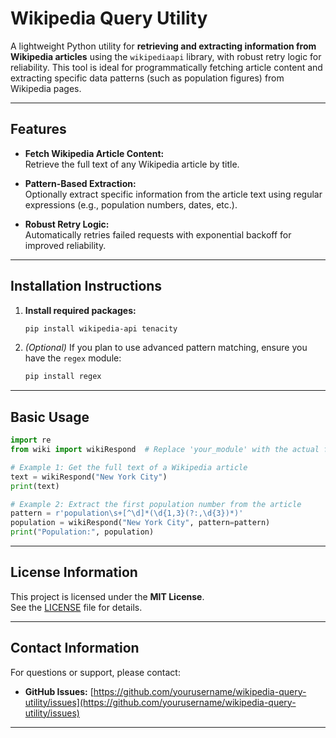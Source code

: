 # Wikipedia Query Utility

A lightweight Python utility for **retrieving and extracting information from Wikipedia articles** using the `wikipediaapi` library, with robust retry logic for reliability. This tool is ideal for programmatically fetching article content and extracting specific data patterns (such as population figures) from Wikipedia pages.

---

## Features

- **Fetch Wikipedia Article Content:**  
  Retrieve the full text of any Wikipedia article by title.

- **Pattern-Based Extraction:**  
  Optionally extract specific information from the article text using regular expressions (e.g., population numbers, dates, etc.).

- **Robust Retry Logic:**  
  Automatically retries failed requests with exponential backoff for improved reliability.

---

## Installation Instructions

1. **Install required packages:**
   ```bash
   pip install wikipedia-api tenacity
   ```

2. *(Optional)* If you plan to use advanced pattern matching, ensure you have the `regex` module:
   ```bash
   pip install regex
   ```

---

## Basic Usage

```python
import re
from wiki import wikiRespond  # Replace 'your_module' with the actual filename (without .py)

# Example 1: Get the full text of a Wikipedia article
text = wikiRespond("New York City")
print(text)

# Example 2: Extract the first population number from the article
pattern = r'population\s+[^\d]*(\d{1,3}(?:,\d{3})*)'
population = wikiRespond("New York City", pattern=pattern)
print("Population:", population)
```

---

## License Information

This project is licensed under the **MIT License**.  
See the [LICENSE](LICENSE) file for details.

---

## Contact Information

For questions or support, please contact:
- **GitHub Issues:** [https://github.com/yourusername/wikipedia-query-utility/issues](https://github.com/yourusername/wikipedia-query-utility/issues)

---
